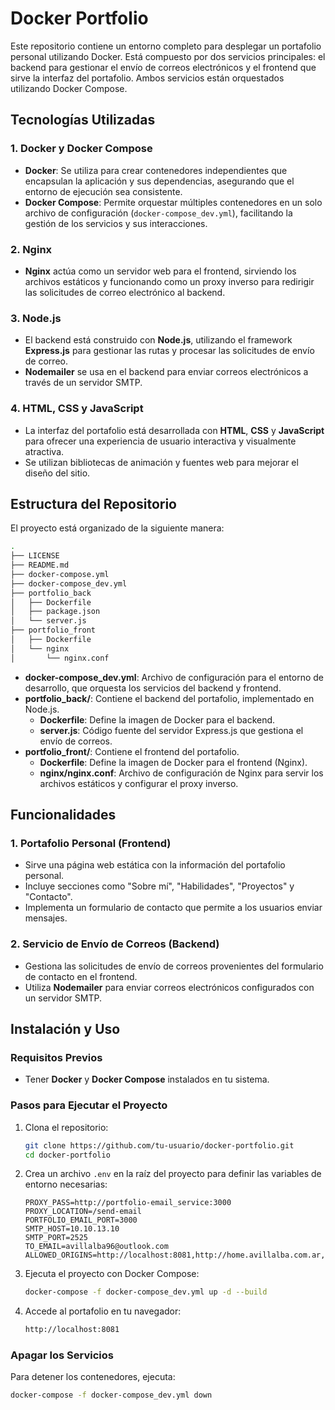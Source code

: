 # Docker Portfolio

Este repositorio contiene un entorno completo para desplegar un portafolio personal utilizando Docker. Está compuesto por dos servicios principales: el backend para gestionar el envío de correos electrónicos y el frontend que sirve la interfaz del portafolio. Ambos servicios están orquestados utilizando Docker Compose.

## Tecnologías Utilizadas

### 1. Docker y Docker Compose

- **Docker**: Se utiliza para crear contenedores independientes que encapsulan la aplicación y sus dependencias, asegurando que el entorno de ejecución sea consistente.
- **Docker Compose**: Permite orquestar múltiples contenedores en un solo archivo de configuración (`docker-compose_dev.yml`), facilitando la gestión de los servicios y sus interacciones.

### 2. Nginx

- **Nginx** actúa como un servidor web para el frontend, sirviendo los archivos estáticos y funcionando como un proxy inverso para redirigir las solicitudes de correo electrónico al backend.

### 3. Node.js

- El backend está construido con **Node.js**, utilizando el framework **Express.js** para gestionar las rutas y procesar las solicitudes de envío de correo.
- **Nodemailer** se usa en el backend para enviar correos electrónicos a través de un servidor SMTP.

### 4. HTML, CSS y JavaScript

- La interfaz del portafolio está desarrollada con **HTML**, **CSS** y **JavaScript** para ofrecer una experiencia de usuario interactiva y visualmente atractiva.
- Se utilizan bibliotecas de animación y fuentes web para mejorar el diseño del sitio.

## Estructura del Repositorio

El proyecto está organizado de la siguiente manera:

```bash
.
├── LICENSE
├── README.md
├── docker-compose.yml
├── docker-compose_dev.yml
├── portfolio_back
│   ├── Dockerfile
│   ├── package.json
│   └── server.js
├── portfolio_front
│   ├── Dockerfile
│   └── nginx
│       └── nginx.conf
```

- **docker-compose_dev.yml**: Archivo de configuración para el entorno de desarrollo, que orquesta los servicios del backend y frontend.
- **portfolio_back/**: Contiene el backend del portafolio, implementado en Node.js.
  - **Dockerfile**: Define la imagen de Docker para el backend.
  - **server.js**: Código fuente del servidor Express.js que gestiona el envío de correos.
- **portfolio_front/**: Contiene el frontend del portafolio.
  - **Dockerfile**: Define la imagen de Docker para el frontend (Nginx).
  - **nginx/nginx.conf**: Archivo de configuración de Nginx para servir los archivos estáticos y configurar el proxy inverso.

## Funcionalidades

### 1. Portafolio Personal (Frontend)

- Sirve una página web estática con la información del portafolio personal.
- Incluye secciones como "Sobre mí", "Habilidades", "Proyectos" y "Contacto".
- Implementa un formulario de contacto que permite a los usuarios enviar mensajes.

### 2. Servicio de Envío de Correos (Backend)

- Gestiona las solicitudes de envío de correos provenientes del formulario de contacto en el frontend.
- Utiliza **Nodemailer** para enviar correos electrónicos configurados con un servidor SMTP.

## Instalación y Uso

### Requisitos Previos

- Tener **Docker** y **Docker Compose** instalados en tu sistema.

### Pasos para Ejecutar el Proyecto

1. Clona el repositorio:

   ```bash
   git clone https://github.com/tu-usuario/docker-portfolio.git
   cd docker-portfolio
   ```

2. Crea un archivo `.env` en la raíz del proyecto para definir las variables de entorno necesarias:

   ```env
   PROXY_PASS=http://portfolio-email_service:3000
   PROXY_LOCATION=/send-email
   PORTFOLIO_EMAIL_PORT=3000
   SMTP_HOST=10.10.13.10
   SMTP_PORT=2525
   TO_EMAIL=avillalba96@outlook.com
   ALLOWED_ORIGINS=http://localhost:8081,http://home.avillalba.com.ar,https://home.avillalba.com.ar
   ```

3. Ejecuta el proyecto con Docker Compose:

   ```bash
   docker-compose -f docker-compose_dev.yml up -d --build
   ```

4. Accede al portafolio en tu navegador:

   ```bash
   http://localhost:8081
   ```

### Apagar los Servicios

Para detener los contenedores, ejecuta:

```bash
docker-compose -f docker-compose_dev.yml down
```
